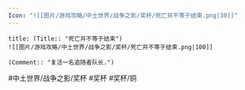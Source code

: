 ```yaml
---
Icon: "![[图片/游戏攻略/中土世界/战争之影/奖杯/死亡并不等于结束.png|30]]"
---
```

```ad-common-bronze-trophy
title: (Title:: "死亡并不等于结束")
![[图片/游戏攻略/中土世界/战争之影/奖杯/死亡并不等于结束.png|100]]

(Comment:: "复活一名追随者队长.")
```

#中土世界/战争之影/奖杯 #奖杯 #奖杯/铜
